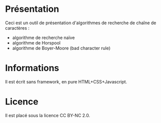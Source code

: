 # Présentation

Ceci est un outil de présentation d'algorithmes de recherche de chaîne de caractères :
* algorithme de recherche naïve
* algorithme de Horspool
* algorithme de Boyer-Moore (bad character rule)


# Informations

Il est écrit sans framework, en pure HTML+CSS+Javascript.


# Licence

Il est placé sous la licence CC BY-NC 2.0.

